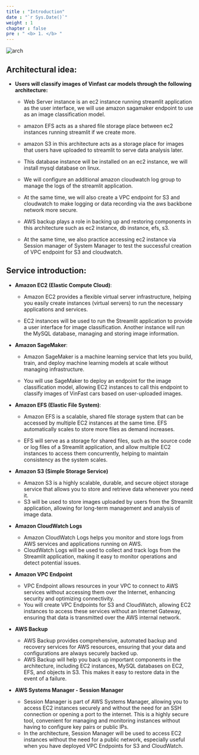 ```yaml
---
title : "Introduction"
date : "`r Sys.Date()`"
weight : 1
chapter : false
pre : " <b> 1. </b> "
---
```

![arch](/workshop-aws-card-clash-4/images/kientruc.png)

## Architectural idea:
* **Users will classify images of Vinfast car models through the following architecture:**
    * Web Server instance is an ec2 instance running streamlit application as the user interface, we will use amazon sagamaker endpoint to use as an image classification model.
    * amazon EFS acts as a shared file storage place between ec2 instances running streamlit if we create more.
    * amazon S3 in this architecture acts as a storage place for images that users have uploaded to streamlit to serve data analysis later.
    * This database instance will be installed on an ec2 instance, we will install mysql database on linux.
    * We will configure an additional amazon cloudwatch log group to manage the logs of the streamlit application.

    * At the same time, we will also create a VPC endpoint for S3 and cloudwatch to make logging or data recording via the aws backbone network more secure.

    * AWS backup plays a role in backing up and restoring components in this architecture such as ec2 instance, db instance, efs, s3.

    * At the same time, we also practice accessing ec2 instance via Session manager of System Manager to test the successful creation of VPC endpoint for S3 and cloudwatch.
## Service introduction:

* **Amazon EC2 (Elastic Compute Cloud)**:
    * Amazon EC2 provides a flexible virtual server infrastructure, helping you easily create instances (virtual servers) to run the necessary applications and services.

    * EC2 instances will be used to run the Streamlit application to provide a user interface for image classification. Another instance will run the MySQL database, managing and storing image information.

* **Amazon SageMaker**:

    * Amazon SageMaker is a machine learning service that lets you build, train, and deploy machine learning models at scale without managing infrastructure.

    * You will use SageMaker to deploy an endpoint for the image classification model, allowing EC2 instances to call this endpoint to classify images of VinFast cars based on user-uploaded images.

* **Amazon EFS (Elastic File System)**:

    * Amazon EFS is a scalable, shared file storage system that can be accessed by multiple EC2 instances at the same time. EFS automatically scales to store more files as demand increases.

    * EFS will serve as a storage for shared files, such as the source code or log files of a Streamlit application, and allow multiple EC2 instances to access them concurrently, helping to maintain consistency as the system scales.
* **Amazon S3 (Simple Storage Service)**
    * Amazon S3 is a highly scalable, durable, and secure object storage service that allows you to store and retrieve data whenever you need it.
    * S3 will be used to store images uploaded by users from the Streamlit application, allowing for long-term management and analysis of image data.
* **Amazon CloudWatch Logs**
    * Amazon CloudWatch Logs helps you monitor and store logs from AWS services and applications running on AWS.
    * CloudWatch Logs will be used to collect and track logs from the Streamlit application, making it easy to monitor operations and detect potential issues.
* **Amazon VPC Endpoint**
    * VPC Endpoint allows resources in your VPC to connect to AWS services without accessing them over the Internet, enhancing security and optimizing connectivity.
    * You will create VPC Endpoints for S3 and CloudWatch, allowing EC2 instances to access these services without an Internet Gateway, ensuring that data is transmitted over the AWS internal network.
* **AWS Backup**
    * AWS Backup provides comprehensive, automated backup and recovery services for AWS resources, ensuring that your data and configurations are always securely backed up.
    * AWS Backup will help you back up important components in the architecture, including EC2 instances, MySQL databases on EC2, EFS, and objects in S3. This makes it easy to restore data in the event of a failure.
* **AWS Systems Manager - Session Manager**
    * Session Manager is part of AWS Systems Manager, allowing you to access EC2 instances securely and without the need for an SSH connection or opening a port to the internet. This is a highly secure tool, convenient for managing and monitoring instances without having to configure key pairs or public IPs.
    * In the architecture, Session Manager will be used to access EC2 instances without the need for a public network, especially useful when you have deployed VPC Endpoints for S3 and CloudWatch.